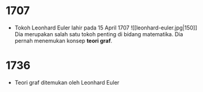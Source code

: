 # 1707
- Tokoh Leonhard Euler lahir pada 15 April 1707
	![[leonhard-euler.jpg|150]]
	Dia merupakan salah satu tokoh penting di bidang matematika. Dia pernah menemukan konsep **teori graf**.
# 1736
- Teori graf ditemukan oleh Leonhard Euler
	